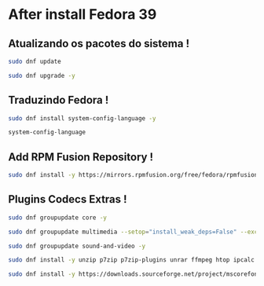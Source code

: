 # After install Fedora 39

## Atualizando os pacotes do sistema !

```bash
sudo dnf update
```

```bash
sudo dnf upgrade -y
```

## Traduzindo Fedora !

```bash
sudo dnf install system-config-language -y
```

```bash
system-config-language
```

## Add RPM Fusion Repository !

```bash
sudo dnf install -y https://mirrors.rpmfusion.org/free/fedora/rpmfusion-free-release-$(rpm -E %fedora).noarch.rpm https://mirrors.rpmfusion.org/nonfree/fedora/rpmfusion-nonfree-release-$(rpm -E %fedora).noarch.rpm
```

## Plugins Codecs Extras !

```bash
sudo dnf groupupdate core -y
```

```bash
sudo dnf groupupdate multimedia --setop="install_weak_deps=False" --exclude=PackageKit-gstreamer-plugin -y
```

```bash
sudo dnf groupupdate sound-and-video -y
```

```bash
sudo dnf install -y unzip p7zip p7zip-plugins unrar ffmpeg htop ipcalc gparted gnome-tweaks samba neofetch timeshift
```

```bash
sudo dnf install -y https://downloads.sourceforge.net/project/mscorefonts2/rpms/msttcore-fonts-installer-2.6-1.noarch.rpm
```


